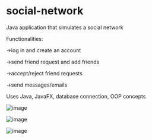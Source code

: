 # social-network

Java application that simulates a social network

Functionalities:

->log in and create an account

->send friend request and add friends

->accept/reject friend requests

->send messages/emails

Uses Java, JavaFX, database connection, OOP concepts

![image](https://user-images.githubusercontent.com/79322470/157708818-316f1998-317b-4b59-b6d2-c74d34472a15.png)

![image](https://user-images.githubusercontent.com/79322470/157709223-3578d211-dc96-4440-80e0-8995615397d0.png)

![image](https://user-images.githubusercontent.com/79322470/157709373-30067eda-329d-41c8-af23-e7442a1c4149.png)
